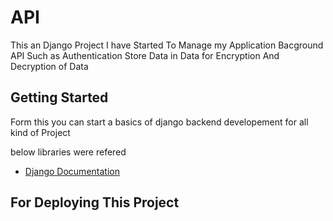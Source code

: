 # API

This an Django Project I have Started To Manage my Application Bacground API Such as Authentication Store Data in Data for Encryption And Decryption of Data 

## Getting Started

Form this you can start a basics of django backend developement for all kind of Project 

below libraries were refered
- [Django Documentation](https://docs.djangoproject.com/en/4.1/)

## For Deploying This Project 
